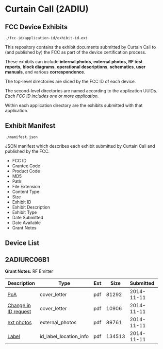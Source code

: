 # Curtain Call (2ADIU)
## FCC Device Exhibits

```
./fcc-id/application-id/exhibit-id.ext
```

This repository contains the exhibit documents submitted by Curtain Call to (and published by) the FCC as part of the device certification process.

These exhibits can include **internal photos**, **external photos**, **RF test reports**, **block diagrams**, **operational descriptions**, **schematics**, **user manuals**, and various **correspondence**.

The top-level directories are sliced by the FCC ID of each device.

The second-level directories are named according to the application UUIDs. *Each FCC ID includes one or more application.*

Within each application directory are the exhibits submitted with that application. 

## Exhibit Manifest

```
./manifest.json
```

JSON manifest which describes each exhibit submitted by Curtain Call and published by the FCC.

- FCC ID
- Grantee Code
- Product Code
- MD5
- Path
- File Extension
- Content Type
- Size
- Exhibit ID
- Exhibit Description
- Exhibit Type
- Date Submitted
- Date Available
- Grant Notes

## Device List
## 2ADIURC06B1
**Grant Notes:** RF Emitter

| Description | Type | Ext | Size | Submitted | Available |
| ----------- | ---- | --- | ---- | --------- | --------- |
| [PoA](2ADIURC06B1/8a2636ff5093a7eb2e014a7711bdbc62/2440660.pdf) | cover_letter | pdf | 81292 | 2014-11-11 | 2014-11-11 |
| [Change in ID request](2ADIURC06B1/8a2636ff5093a7eb2e014a7711bdbc62/2440663.pdf) | cover_letter | pdf | 10906 | 2014-11-11 | 2014-11-11 |
| [ext photos](2ADIURC06B1/8a2636ff5093a7eb2e014a7711bdbc62/2378594.pdf) | external_photos | pdf | 89761 | 2014-11-11 | 2014-11-11 |
| [Label](2ADIURC06B1/8a2636ff5093a7eb2e014a7711bdbc62/2440662.pdf) | id_label_location_info | pdf | 134513 | 2014-11-11 | 2014-11-11 |
